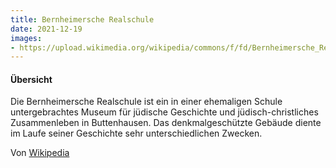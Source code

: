 ```yaml
---
title: Bernheimersche Realschule
date: 2021-12-19
images: 
- https://upload.wikimedia.org/wikipedia/commons/f/fd/Bernheimersche_Realschule.jpg
---
```


#### Übersicht

Die Bernheimersche Realschule ist ein in einer ehemaligen Schule untergebrachtes Museum für jüdische Geschichte und jüdisch-christliches Zusammenleben in Buttenhausen. Das denkmalgeschützte Gebäude diente im Laufe seiner Geschichte sehr unterschiedlichen Zwecken.

Von [Wikipedia](https://de.wikipedia.org/wiki/Bernheimersche_Realschule)
